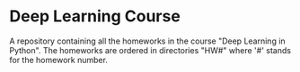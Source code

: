 # Deep Learning Course
A repository containing all the homeworks in the course "Deep Learning in Python". 
The homeworks are ordered in directories "HW#" where '#' stands for the homework number.
